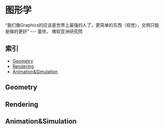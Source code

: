# 图形学

“我们做Graphics的应该是世界上最强的人了，更简单的东西（视觉），文明只能是做的更好” --- 童欣， 微软亚洲研究院

## 索引

* [Geometry](#Geometry)
* [Rendering](#Rendering)
* [Animation&Simulation](#Animation&Simulation)

## Geometry

## Rendering

## Animation&Simulation
